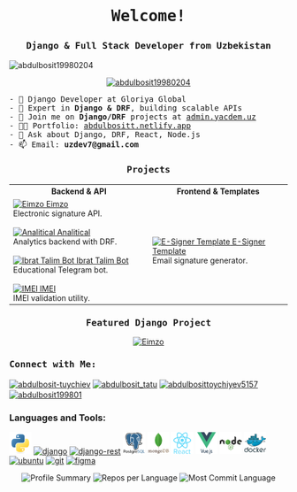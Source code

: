 <h1 align="center"><pre>Welcome!</pre></h1>
<h3 align="center"><pre>Django & Full Stack Developer from Uzbekistan</pre></h3>

<p align="left">
    <img src="https://komarev.com/ghpvc/?username=abdulbosit19980204&label=Profile%20views&color=0e75b6&style=for-the-badge" alt="abdulbosit19980204" />
</p>

<p align="center">
    <a href="https://github.com/abdulbosit19980204"><img src="https://github-profile-trophy.vercel.app/?username=abdulbosit19980204&theme=algolia&row=2&column=5&margin-w=15&margin-h=15" alt="abdulbosit19980204" /></a>
</p>

<pre>
- 🔭 Django Developer at Gloriya Global
- 🌱 Expert in <b>Django & DRF</b>, building scalable APIs
- 👯 Join me on <b>Django/DRF</b> projects at <a href="https://admin.yacdem.uz/">admin.yacdem.uz</a>
- 👨‍💻 Portfolio: <a href="https://abdulbositt.netlify.app/">abdulbositt.netlify.app</a>
- 💬 Ask about Django, DRF, React, Node.js
- 📫 Email: <b>uzdev7@gmail.com</b>
</pre>

<h3 align="center"><pre>Projects</pre></h3>
<table>
  <tr>
    <th width="50%">Backend & API</th>
    <th width="50%">Frontend & Templates</th>
  </tr>
  <tr>
    <td>
      <a href="https://github.com/abdulbosit19980204/eimzo"><img src="https://img.shields.io/badge/Eimzo-Django%2FDRF-0e75b6?logo=django&style=flat-square" alt="Eimzo" /> Eimzo</a><br>Electronic signature API.<br><br>
      <a href="https://github.com/abdulbosit19980204/analitical"><img src="https://img.shields.io/badge/Analitical-Django%2FDRF-0e75b6?logo=django&style=flat-square" alt="Analitical" /> Analitical</a><br>Analytics backend with DRF.<br><br>
      <a href="https://github.com/abdulbosit19980204/ibrat-talim-bot"><img src="https://img.shields.io/badge/Ibrat%20Talim-Python-0e75b6?logo=python&style=flat-square" alt="Ibrat Talim Bot" /> Ibrat Talim Bot</a><br>Educational Telegram bot.<br><br>
      <a href="https://github.com/abdulbosit19980204/imei"><img src="https://img.shields.io/badge/IMEI-Python-0e75b6?logo=python&style=flat-square" alt="IMEI" /> IMEI</a><br>IMEI validation utility.
    </td>
    <td>
      <a href="https://github.com/abdulbosit19980204/e-signer-template"><img src="https://img.shields.io/badge/E%20Signer-Frontend-0e75b6?logo=html5&style=flat-square" alt="E-Signer Template" /> E-Signer Template</a><br>Email signature generator.
    </td>
  </tr>
</table>

<h3 align="center"><pre>Featured Django Project</pre></h3>
<p align="center">
    <a href="https://github.com/abdulbosit19980204/eimzo"><img src="https://img.shields.io/badge/Eimzo-Django%2FDRF-0e75b6?logo=django&style=for-the-badge" alt="Eimzo" /></a>
</p>

<h3 align="left"><pre>Connect with Me:</pre></h3>
<p align="left">
    <a href="https://linkedin.com/in/abdulbosit-tuychiev" target="_blank"><img align="center" src="https://raw.githubusercontent.com/rahuldkjain/github-profile-readme-generator/master/src/images/icons/Social/linked-in-alt.svg" alt="abdulbosit-tuychiev" height="30" width="40" /></a>
    <a href="https://instagram.com/abdulbosit_tatu" target="_blank"><img align="center" src="https://raw.githubusercontent.com/rahuldkjain/github-profile-readme-generator/master/src/images/icons/Social/instagram.svg" alt="abdulbosit_tatu" height="30" width="40" /></a>
    <a href="https://www.youtube.com/c/abdulbosittoychiyev5157" target="_blank"><img align="center" src="https://raw.githubusercontent.com/rahuldkjain/github-profile-readme-generator/master/src/images/icons/Social/youtube.svg" alt="abdulbosittoychiyev5157" height="30" width="40" /></a>
    <a href="https://www.hackerrank.com/abdulbosit199801" target="_blank"><img align="center" src="https://raw.githubusercontent.com/rahuldkjain/github-profile-readme-generator/master/src/images/icons/Social/hackerrank.svg" alt="abdulbosit199801" height="30" width="40" /></a>
</p>

<h3 align="left">Languages and Tools:</h3>
<p align="left">
    <a href="https://www.python.org" target="_blank" rel="noreferrer"><img src="https://raw.githubusercontent.com/devicons/devicon/master/icons/python/python-original.svg" alt="python" width="40" height="40" /></a>
    <a href="https://www.djangoproject.com/" target="_blank" rel="noreferrer"><img src="https://cdn.worldvectorlogo.com/logos/django.svg" alt="django" width="40" height="40" /></a>
    <a href="https://www.djangoproject.com/" target="_blank" rel="noreferrer"><img src="https://cdn.jsdelivr.net/gh/devicons/devicon@latest/icons/djangorest/djangorest-original.svg" alt="django-rest" width="60" height="60" /></a>
    <a href="https://www.postgresql.org" target="_blank" rel="noreferrer"><img src="https://raw.githubusercontent.com/devicons/devicon/master/icons/postgresql/postgresql-original-wordmark.svg" alt="postgresql" width="40" height="40" /></a>
    <a href="https://www.mongodb.com/" target="_blank" rel="noreferrer"><img src="https://raw.githubusercontent.com/devicons/devicon/master/icons/mongodb/mongodb-original-wordmark.svg" alt="mongodb" width="40" height="40" /></a>
    <a href="https://reactjs.org/" target="_blank" rel="noreferrer"><img src="https://raw.githubusercontent.com/devicons/devicon/master/icons/react/react-original-wordmark.svg" alt="react" width="40" height="40" /></a>
    <a href="https://vuejs.org/" target="_blank" rel="noreferrer"><img src="https://raw.githubusercontent.com/devicons/devicon/master/icons/vuejs/vuejs-original-wordmark.svg" alt="vuejs" width="40" height="40" /></a>
    <a href="https://nodejs.org" target="_blank" rel="noreferrer"><img src="https://raw.githubusercontent.com/devicons/devicon/master/icons/nodejs/nodejs-original-wordmark.svg" alt="nodejs" width="40" height="40" /></a>
    <a href="https://www.docker.com/" target="_blank" rel="noreferrer"><img src="https://raw.githubusercontent.com/devicons/devicon/master/icons/docker/docker-original-wordmark.svg" alt="docker" width="40" height="40" /></a>
    <a href="https://www.linux.org/" target="_blank" rel="noreferrer"><img src="https://cdn.jsdelivr.net/gh/devicons/devicon@latest/icons/ubuntu/ubuntu-original.svg" alt="ubuntu" width="40" height="40" /></a>
    <a href="https://git-scm.com/" target="_blank" rel="noreferrer"><img src="https://www.vectorlogo.zone/logos/git-scm/git-scm-icon.svg" alt="git" width="40" height="40" /></a>
    <a href="https://www.figma.com/" target="_blank" rel="noreferrer"><img src="https://www.vectorlogo.zone/logos/figma/figma-icon.svg" alt="figma" width="40" height="40" /></a>
</p>

<p align="center">
    <img src="https://github-profile-summary-cards.vercel.app/api/cards/profile-details?username=abdulbosit19980204&theme=dracula" alt="Profile Summary" />
    <img src="https://github-profile-summary-cards.vercel.app/api/cards/repos-per-language?username=abdulbosit19980204&theme=dracula" alt="Repos per Language" />
    <img src="https://github-profile-summary-cards.vercel.app/api/cards/most-commit-language?username=abdulbosit19980204&theme=dracula" alt="Most Commit Language" />
</p>
